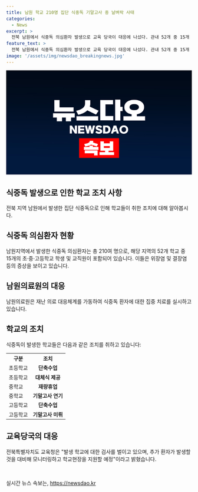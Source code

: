 ```yaml
---
title: 남원 학교 210명 집단 식중독 기말고사 중 날벼락 사태
categories:
  - News
excerpt: >
  전북 남원에서 식중독 의심환자 발생으로 교육 당국이 대응에 나섰다. 관내 52개 중 15개 학교에서 210여명의 학생과 교직원이 위장염 및 결장염 증상을 보이며 집중 치료를 받고 있다. 해당 학교들은 학사조정 조치를 취하고, 일부 학교는 재량휴업 및 기말고사 연기 조치를 취했다. 전북특별자치도 교육청은 추가 환자 발생에 대비해 학교를 모니터링하고 지원할 예정이라고 전했다.
feature_text: >
  전북 남원에서 식중독 의심환자 발생으로 교육 당국이 대응에 나섰다. 관내 52개 중 15개 학교에서 210여명의 학생과 교직원이 위장염 및 결장염 증상을 보이며 집중 치료를 받고 있다. 해당 학교들은 학사조정 조치를 취하고, 일부 학교는 재량휴업 및 기말고사 연기 조치를 취했다. 전북특별자치도 교육청은 추가 환자 발생에 대비해 학교를 모니터링하고 지원할 예정이라고 전했다.
image: '/assets/img/newsdao_breakingnews.jpg'
---
```


<p><img src="/assets/img/newsdao_breakingnews.jpg" alt="ontimetimes 속보" /></p>

<h2 data-ke-size="size26">식중독 발생으로 인한 학교 조치 사항</h2>

<p data-ke-size="size16">전북 지역 남원에서 발생한 집단 식중독으로 인해 학교들이 취한 조치에 대해 알아봅시다.</p>

<h2>식중독 의심환자 현황</h2>

<p data-ke-size="size16">남원지역에서 발생한 식중독 의심환자는 총 210여 명으로, 해당 지역의 52개 학교 중 15개의 초·중·고등학교 학생 및 교직원이 포함되어 있습니다. 이들은 위장염 및 결장염 등의 증상을 보이고 있습니다.</p>

<h2>남원의료원의 대응</h2>

<p data-ke-size="size16">남원의료원은 재난 의료 대응체계를 가동하여 식중독 환자에 대한 집중 치료를 실시하고 있습니다.</p>

<h2>학교의 조치</h2>

<p data-ke-size="size16">식중독이 발생한 학교들은 다음과 같은 조치를 취하고 있습니다:</p>

<table>
    <tr>
        <th>구분</th>
        <th>조치</th>
    </tr>
    <tr>
        <td>초등학교</td>
        <td style="text-align: center; height: 17px;"><b>단축수업</b></td>
    </tr>
    <tr>
        <td>초등학교</td>
        <td style="text-align: center; height: 17px;"><b>대체식 제공</b></td>
    </tr>
    <tr>
        <td>중학교</td>
        <td style="text-align: center; height: 17px;"><b>재량휴업</b></td>
    </tr>
    <tr>
        <td>중학교</td>
        <td style="text-align: center; height: 17px;"><b>기말고사 연기</b></td>
    </tr>
    <tr>
        <td>고등학교</td>
        <td style="text-align: center; height: 17px;"><b>단축수업</b></td>
    </tr>
    <tr>
        <td>고등학교</td>
        <td style="text-align: center; height: 17px;"><b>기말고사 미뤼</b></td>
    </tr>
</table>

<h2>교육당국의 대응</h2>

<p data-ke-size="size16">전북특별자치도 교육청은 "발생 학교에 대한 검사를 벌이고 있으며, 추가 환자가 발생할 것을 대비해 모니터링하고 학교현장을 지원할 예정"이라고 밝혔습니다.</p>

<p data-ke-size="size16">&nbsp;</p>
실시간 뉴스 속보는, <a href="https://newsdao.kr" rel="dofollow">https://newsdao.kr</a>


